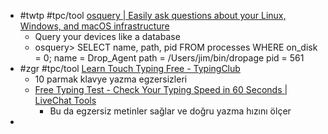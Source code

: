- #twtp #tpc/tool [osquery | Easily ask questions about your Linux, Windows, and macOS infrastructure](https://www.osquery.io/)
	- Query your devices like a database
	- osquery> SELECT name, path, pid FROM processes WHERE on_disk = 0;
	  name = Drop_Agent
	  path = /Users/jim/bin/dropage
	  pid = 561
- #zgr #tpc/tool [Learn Touch Typing Free - TypingClub](https://www.typingclub.com/)
	- 10 parmak klavye yazma egzersizleri
	- [Free Typing Test - Check Your Typing Speed in 60 Seconds | LiveChat Tools](https://www.livechat.com/typing-speed-test/#/)
		- Bu da egzersiz metinler sağlar ve doğru yazma hızını ölçer
-